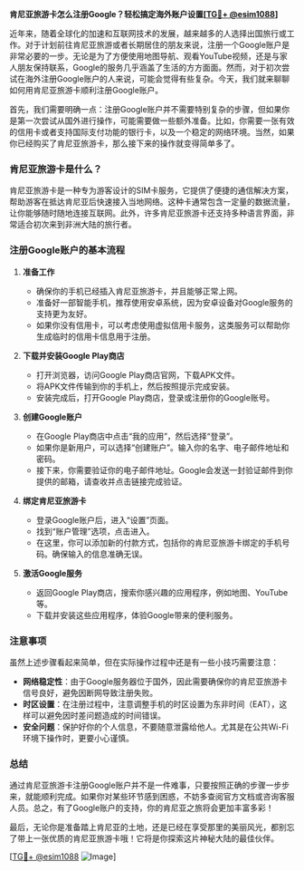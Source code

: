 **肯尼亚旅游卡怎么注册Google？轻松搞定海外账户设置[[TG💪+ @esim1088](https://t.me/s/esim1088)]**

近年来，随着全球化的加速和互联网技术的发展，越来越多的人选择出国旅行或工作。对于计划前往肯尼亚旅游或者长期居住的朋友来说，注册一个Google账户是非常必要的一步。无论是为了方便使用地图导航、观看YouTube视频，还是与家人朋友保持联系，Google的服务几乎涵盖了生活的方方面面。然而，对于初次尝试在海外注册Google账户的人来说，可能会觉得有些复杂。今天，我们就来聊聊如何用肯尼亚旅游卡顺利注册Google账户。

首先，我们需要明确一点：注册Google账户并不需要特别复杂的步骤，但如果你是第一次尝试从国外进行操作，可能需要做一些额外准备。比如，你需要一张有效的信用卡或者支持国际支付功能的银行卡，以及一个稳定的网络环境。当然，如果你已经购买了肯尼亚旅游卡，那么接下来的操作就变得简单多了。

### 肯尼亚旅游卡是什么？

肯尼亚旅游卡是一种专为游客设计的SIM卡服务，它提供了便捷的通信解决方案，帮助游客在抵达肯尼亚后快速接入当地网络。这种卡通常包含一定量的数据流量，让你能够随时随地连接互联网。此外，许多肯尼亚旅游卡还支持多种语言界面，非常适合初次来到非洲大陆的旅行者。

### 注册Google账户的基本流程

1. **准备工作**
   - 确保你的手机已经插入肯尼亚旅游卡，并且能够正常上网。
   - 准备好一部智能手机，推荐使用安卓系统，因为安卓设备对Google服务的支持更为友好。
   - 如果你没有信用卡，可以考虑使用虚拟信用卡服务，这类服务可以帮助你生成临时的信用卡信息用于注册。

2. **下载并安装Google Play商店**
   - 打开浏览器，访问Google Play商店官网，下载APK文件。
   - 将APK文件传输到你的手机上，然后按照提示完成安装。
   - 安装完成后，打开Google Play商店，登录或注册你的Google账号。

3. **创建Google账户**
   - 在Google Play商店中点击“我的应用”，然后选择“登录”。
   - 如果你是新用户，可以选择“创建账户”。输入你的名字、电子邮件地址和密码。
   - 接下来，你需要验证你的电子邮件地址。Google会发送一封验证邮件到你提供的邮箱，请查收并点击链接完成验证。

4. **绑定肯尼亚旅游卡**
   - 登录Google账户后，进入“设置”页面。
   - 找到“账户管理”选项，点击进入。
   - 在这里，你可以添加新的付款方式，包括你的肯尼亚旅游卡绑定的手机号码。确保输入的信息准确无误。

5. **激活Google服务**
   - 返回Google Play商店，搜索你感兴趣的应用程序，例如地图、YouTube等。
   - 下载并安装这些应用程序，体验Google带来的便利服务。

### 注意事项

虽然上述步骤看起来简单，但在实际操作过程中还是有一些小技巧需要注意：

- **网络稳定性**：由于Google服务器位于国外，因此需要确保你的肯尼亚旅游卡信号良好，避免因断网导致注册失败。
- **时区设置**：在注册过程中，注意调整手机的时区设置为东非时间（EAT），这样可以避免因时差问题造成的时间错误。
- **安全问题**：保护好你的个人信息，不要随意泄露给他人。尤其是在公共Wi-Fi环境下操作时，更要小心谨慎。

### 总结

通过肯尼亚旅游卡注册Google账户并不是一件难事，只要按照正确的步骤一步步来，就能顺利完成。如果你对某些环节感到困惑，不妨多查阅官方文档或咨询客服人员。总之，有了Google账户的支持，你的肯尼亚之旅将会更加丰富多彩！

最后，无论你是准备踏上肯尼亚的土地，还是已经在享受那里的美丽风光，都别忘了带上一张优质的肯尼亚旅游卡哦！它将是你探索这片神秘大陆的最佳伙伴。

[[TG💪+ @esim1088](https://t.me/s/esim1088) ![Image](https://i.postimg.cc/4NQfJmqS/Snipaste-2025-05-13-00-14-12.png)]
